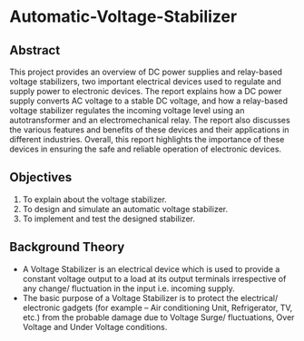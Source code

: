 # Automatic-Voltage-Stabilizer
## Abstract
This project provides an overview of DC power supplies and relay-based voltage stabilizers, two important electrical devices used to regulate and supply power to electronic devices. The report explains how a DC power supply converts AC voltage to a stable DC voltage, and how a relay-based voltage stabilizer regulates the incoming voltage level using an autotransformer and an electromechanical relay. The report also discusses the various features and benefits of these devices and their applications in different industries. Overall, this report highlights the importance of these devices in ensuring the safe and reliable operation of electronic devices.

## Objectives
1.	To explain about the voltage stabilizer.
2.	To design and simulate an automatic voltage stabilizer.
3.	To implement and test the designed stabilizer.

## Background Theory
- A Voltage Stabilizer is an electrical device which is used to provide a constant voltage output to a load at its output terminals irrespective of any change/ fluctuation in the input i.e. incoming supply.
- The basic purpose of a Voltage Stabilizer is to protect the electrical/ electronic gadgets (for example – Air conditioning Unit, Refrigerator, TV, etc.) from the probable damage due to Voltage Surge/ fluctuations, Over Voltage and Under Voltage conditions.

